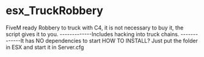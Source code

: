 # esx_TruckRobbery
FiveM ready Robbery to truck with C4, it is not necessary to buy it, the script gives it to you. 
-------------Includes hacking into truck chains. 
-------------It has NO dependencies to start 
HOW TO INSTALL?
Just put the folder in ESX and start it in Server.cfg

